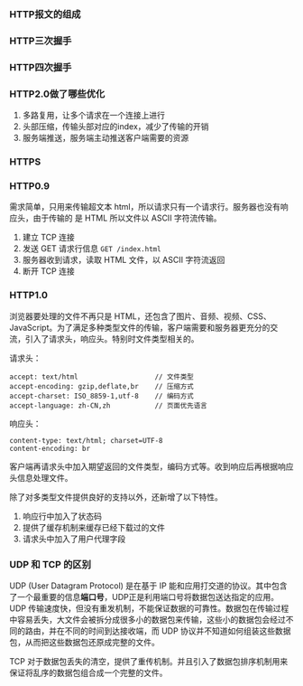 ### HTTP报文的组成

### HTTP三次握手

### HTTP四次握手

### HTTP2.0做了哪些优化

1. 多路复用，让多个请求在一个连接上进行
2. 头部压缩，传输头部对应的index，减少了传输的开销
3. 服务端推送，服务端主动推送客户端需要的资源

### HTTPS

### HTTP0.9

需求简单，只用来传输超文本 html，所以请求只有一个请求行。服务器也没有响应头，由于传输的  是 HTML 所以文件以 ASCII 字符流传输。

1. 建立 TCP 连接
2. 发送 GET 请求行信息 `GET /index.html`
3. 服务器收到请求，读取 HTML 文件，以 ASCII 字符流返回
4. 断开 TCP 连接

### HTTP1.0

浏览器要处理的文件不再只是 HTML，还包含了图片、音频、视频、CSS、JavaScript。为了满足多种类型文件的传输，客户端需要和服务器更充分的交流，引入了请求头，响应头。特别时文件类型相关的。

请求头：

```
accept: text/html                   // 文件类型
accept-encoding: gzip,deflate,br    // 压缩方式
accept-charset: ISO_8859-1,utf-8    // 编码方式
accept-language: zh-CN,zh           // 页面优先语言
```

响应头：

```
content-type: text/html; charset=UTF-8
content-encoding: br
```

客户端再请求头中加入期望返回的文件类型，编码方式等。收到响应后再根据响应头信息处理文件。

除了对多类型文件提供良好的支持以外，还新增了以下特性。

1. 响应行中加入了状态码
2. 提供了缓存机制来缓存已经下载过的文件
3. 请求头中加入了用户代理字段

### UDP 和 TCP 的区别

UDP (User Datagram Protocol) 是在基于 IP 能和应用打交道的协议。其中包含了一个最重要的信息**端口号**，UDP正是利用端口号将数据包送达指定的应用。UDP 传输速度快，但没有重发机制，不能保证数据的可靠性。数据包在传输过程中容易丢失，大文件会被拆分成很多小的数据包来传输，这些小的数据包会经过不同的路由，并在不同的时间到达接收端，而 UDP 协议并不知道如何组装这些数据包，从而把这些数据包还原成完整的文件。

TCP 对于数据包丢失的清空，提供了重传机制。并且引入了数据包排序机制用来保证将乱序的数据包组合成一个完整的文件。
